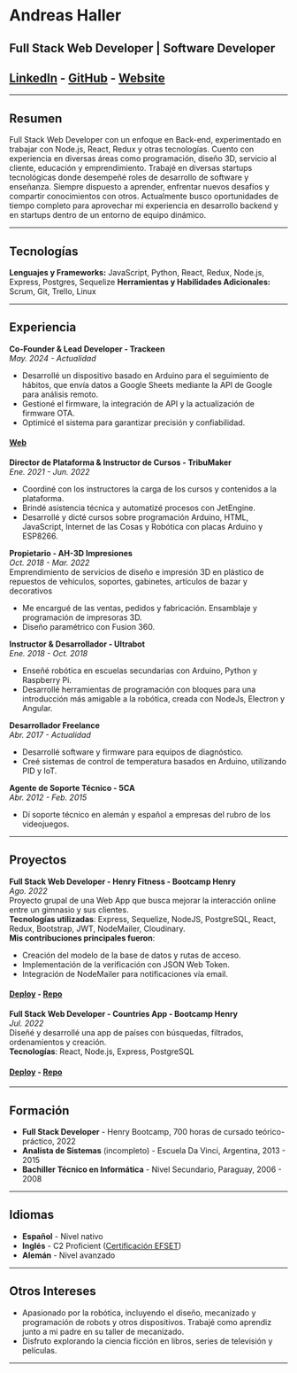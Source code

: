 # Andreas Haller  
## Full Stack Web Developer | Software Developer  

## [LinkedIn](https://www.linkedin.com/in/andreas-haller-schade/) - [GitHub](https://github.com/TheAndiHaller) - [Website](https://theandihaller.com/)

---

## Resumen  
Full Stack Web Developer con un enfoque en Back-end, experimentado en trabajar con Node.js, React, Redux y otras tecnologías. Cuento con experiencia en diversas áreas como programación, diseño 3D, servicio al cliente, educación y emprendimiento. Trabajé en diversas startups tecnológicas donde desempeñé roles de desarrollo de software y enseñanza. Siempre dispuesto a aprender, enfrentar nuevos desafíos y compartir conocimientos con otros. Actualmente busco oportunidades de tiempo completo para aprovechar mi experiencia en desarrollo backend y en startups dentro de un entorno de equipo dinámico.

---

## Tecnologías  
**Lenguajes y Frameworks:** JavaScript, Python, React, Redux, Node.js, Express, Postgres, Sequelize
**Herramientas y Habilidades Adicionales:** Scrum, Git, Trello, Linux

---

## Experiencia  

**Co-Founder & Lead Developer - Trackeen**  
*May. 2024 - Actualidad*  
- Desarrollé un dispositivo basado en Arduino para el seguimiento de hábitos, que envía datos a Google Sheets mediante la API de Google para análisis remoto.
- Gestioné el firmware, la integración de API y la actualización de firmware OTA.
- Optimicé el sistema para garantizar precisión y confiabilidad.
#### [Web](https://trackeen.cl/)

**Director de Plataforma & Instructor de Cursos - TribuMaker**  
*Ene. 2021 - Jun. 2022*  
- Coordiné con los instructores la carga de los cursos y contenidos a la plataforma.
- Brindé asistencia técnica y automatizé procesos con JetEngine.
- Desarrollé y dicté cursos sobre programación Arduino, HTML, JavaScript, Internet de las Cosas y Robótica con placas Arduino y ESP8266.

**Propietario - AH-3D Impresiones**  
*Oct. 2018 - Mar. 2022*  
Emprendimiento de servicios de diseño e impresión 3D en plástico de repuestos de vehículos, soportes, gabinetes, artículos de bazar y decorativos
- Me encargué de las ventas, pedidos y fabricación. Ensamblaje y programación de impresoras 3D.
- Diseño paramétrico con Fusion 360.

**Instructor & Desarrollador - Ultrabot**  
*Ene. 2018 - Oct. 2018*  
- Enseñé robótica en escuelas secundarias con Arduino, Python y Raspberry Pi.
- Desarrollé herramientas de programación con bloques para una introducción más amigable a la robótica, creada con NodeJs, Electron y Angular.

**Desarrollador Freelance**  
*Abr. 2017 - Actualidad*  
- Desarrollé software y firmware para equipos de diagnóstico.
- Creé sistemas de control de temperatura basados en Arduino, utilizando PID y IoT.

**Agente de Soporte Técnico - 5CA**  
*Abr. 2012 - Feb. 2015*  
- Dí soporte técnico en alemán y español a empresas del rubro de los videojuegos.

---

## Proyectos  

**Full Stack Web Developer - Henry Fitness - Bootcamp Henry**  
*Ago. 2022*  
Proyecto grupal de una Web App que busca mejorar la interacción online entre un gimnasio y sus clientes.  
**Tecnologías utilizadas**: Express, Sequelize, NodeJS, PostgreSQL, React, Redux, Bootstrap, JWT, NodeMailer, Cloudinary.  
**Mis contribuciones principales fueron**:  
- Creación del modelo de la base de datos y rutas de acceso.
- Implementación de la verificación con JSON Web Token.
- Integración de NodeMailer para notificaciones vía email.  
#### [Deploy](https://hfitness.vercel.app/) - [Repo](https://github.com/CAROLMEJIA/DONDE_ENTRENO)

**Full Stack Web Developer - Countries App - Bootcamp Henry**  
*Jul. 2022*  
Diseñé y desarrollé una app de países con búsquedas, filtrados, ordenamientos y creación.  
**Tecnologías**: React, Node.js, Express, PostgreSQL  
#### [Deploy](https://andiscountriesapp.vercel.app/) - [Repo](https://github.com/TheAndiHaller/WorldExplorer)

---

## Formación  
- **Full Stack Developer** - Henry Bootcamp, 700 horas de cursado teórico-práctico, 2022  
- **Analista de Sistemas** (incompleto) - Escuela Da Vinci, Argentina, 2013 - 2015  
- **Bachiller Técnico en Informática** - Nivel Secundario, Paraguay, 2006 - 2008  

---

## Idiomas  
- **Español** - Nivel nativo  
- **Inglés** - C2 Proficient ([Certificación EFSET](http://www.efset.org/cert/4MUyYS))  
- **Alemán** - Nivel avanzado  

---

## Otros Intereses  
- Apasionado por la robótica, incluyendo el diseño, mecanizado y programación de robots y otros dispositivos. Trabajé como aprendiz junto a mi padre en su taller de mecanizado.
- Disfruto explorando la ciencia ficción en libros, series de televisión y películas.


---